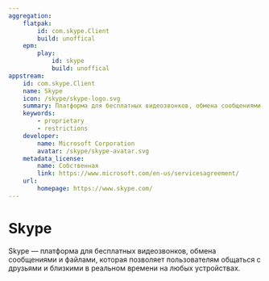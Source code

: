 ```yaml
---
aggregation:
    flatpak: 
        id: com.skype.Client
        build: unoffical
    epm:
        play:
            id: skype
            build: unoffical
appstream:
    id: com.skype.Client
    name: Skype
    icon: /skype/skype-logo.svg
    summary: Платформа для бесплатных видеозвонков, обмена сообщениями и файлами
    keywords: 
        - proprietary
        - restrictions
    developer: 
        name: Microsoft Corporation
        avatar: /skype/skype-avatar.svg
    metadata_license: 
        name: Собственная
        link: https://www.microsoft.com/en-us/servicesagreement/
    url: 
        homepage: https://www.skype.com/
---
```




# Skype

Skype — платформа для бесплатных видеозвонков, обмена сообщениями и файлами, которая позволяет пользователям общаться с друзьями и близкими в реальном времени на любых устройствах.


<!--@include: @apps/_parts/install/content-flatpak.md-->
<!--@include: @apps/_parts/install/content-epm-play.md-->